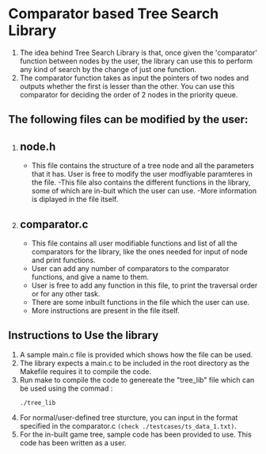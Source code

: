 # Comparator based Tree Search Library
1.  The idea behind Tree Search Library is that, once given the 'comparator' function between nodes by 
    the user, the library can use this to perform any kind of search by the change of just one function.
2. The comparator function takes as input the pointers of two nodes and outputs whether the first is 
    lesser than the other. You can use this comparator for deciding the order of 2 nodes in the priority 
    queue.
## The following files can be modified by the user: 
1. ## node.h
    - This file contains the structure of a tree node and all the parameters that it has. User is free to modify the user modfiyable paramteres in the file.
    -This file also contains the different functions in the library, some of which are in-buit which the user can use.
    -More information is diplayed in the file itself.
2. ## comparator.c
    - This file contains all user modifiable functions and list of all the comparators for the library, like the ones needed for input of node and print functions.
    - User can add any number of comparators to the comparator functions, and give a name to them.
    - User is free to add any function in this file, to print the traversal order or for any other task.
    - There are some inbuilt functions in the file which the user can use. 
    - More instructions are present in the file itself.

## Instructions to Use the library
1. A sample main.c file is provided which shows how the file can be used. 
2. The library expects a main.c to be included in the root directory as the Makefile requires it to compile the code.
3. Run make to compile the code to genereate the "tree_lib" file which can be used using the commad :
    ```
    ./tree_lib 
    ``` 
4. For normal/user-defined tree sturcture, you can input in the format specified in the comparator.c `(check ./testcases/ts_data_1.txt)`.
5. For the in-built game tree, sample code has been provided to use. This code has been written as a user.
